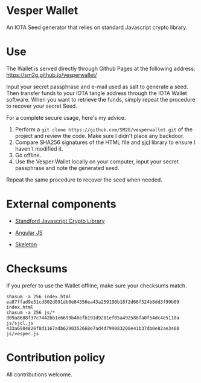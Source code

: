 # Vesper Wallet

An IOTA Seed generator that relies on standard Javascript crypto library.

# Use

The Wallet is served directly through Github Pages at the following address: https://sm2g.github.io/vesperwallet/

Input your secret passphrase and e-mail used as salt to generate a seed. Then transfer funds to your IOTA tangle address through the IOTA Wallet software.
When you want to retrieve the funds, simply repeat the procedure to recover your secret Seed.

For a complete secure usage, here's my advice:

1. Perform a `git clone https://github.com/SM2G/vesperwallet.git` of the project and review the code. Make sure I didn't place any backdoor.
1. Compare SHA256 signatures of the HTML file and [sjcl](http://bitwiseshiftleft.github.io/sjcl/) library to ensure I haven't modified it.
1. Go offline.
1. Use the Vesper Wallet locally on your computer, input your secret passphrase and note the generated seed.

Repeat the same procedure to recover the seed when needed.

# External components

* [Standford Javascript Crypto Library](http://bitwiseshiftleft.github.io/sjcl/)

* [Angular JS](https://angularjs.org/)

* [Skeleton](http://getskeleton.com/)

# Checksums

If you prefer to use the Wallet offline, make sure your checksums match.

```
shasum -a 256 index.html
ea87ffad9e51cd802d091db0e84356ea43a259190b18f2d66f524b8dd3f99b09  index.html
shasum -a 256 js/*
d09a8688f37c7442bb1e6699b46efb191d9281ef05a492586fa0f54dc4e5110a  js/sjcl.js
433a6984826f8d1167adb6290352668e7ad4d799083200e41b37db0e82ae3460  js/vesper.js
```

# Contribution policy

All contributions welcome.
